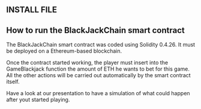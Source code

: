 ## **INSTALL FILE** ##

## How to run the BlackJackChain smart contract

The BlackJackChain smart contract was coded using Solidity 0.4.26. It must be deployed on a Ethereum-based blockchain.

Once the contract started working, the player must insert into the GameBlackjack function the amount of ETH he wants to bet for this game. All the other actions will be carried out automatically by the smart contract itself.

Have a look at our presentation to have a simulation of what could happen after yout started playing.

